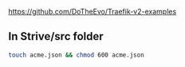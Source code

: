 https://github.com/DoTheEvo/Traefik-v2-examples

## In Strive/src folder
```bash
touch acme.json && chmod 600 acme.json

```